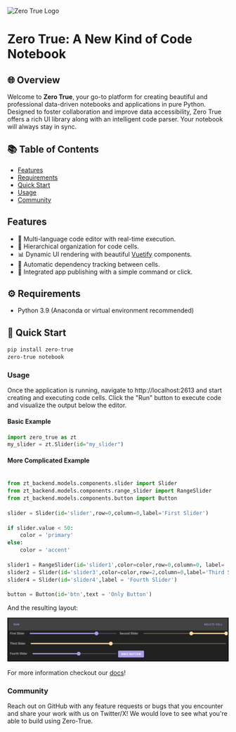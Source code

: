 ![Zero True Logo](zt_frontend/src/assets/logo.png)

# Zero True: A New Kind of Code Notebook



## 🌐 Overview

Welcome to **Zero True**, your go-to platform for creating beautiful and professional data-driven notebooks and applications in pure Python. Designed to foster collaboration and improve data accessibility, Zero True offers a rich UI library along with an intelligent code parser. Your notebook will always stay in sync.

## 📚 Table of Contents

- [Features](#-features)
- [Requirements](#-requirements)
- [Quick Start](#-quick-start)
- [Usage](#-usage)
- [Community](#-community)

## Features

- 📝 Multi-language code editor with real-time execution.
- 🌌 Hierarchical organization for code cells.
- 📊 Dynamic UI rendering with beautiful [Vuetify](https://vuetifyjs.com/en/) components.
- 🔄 Automatic dependency tracking between cells.
- 🚀 Integrated app publishing with a simple command or click.


## ⚙ Requirements

- Python 3.9 (Anaconda or virtual environment recommended)

## 🚀 Quick Start

```bash
pip install zero-true
zero-true notebook
```

### Usage 

Once the application is running, navigate to http://localhost:2613 and start creating and executing code cells. Click the "Run" button to execute code and visualize the output below the editor. 

#### Basic Example

```python
import zero_true as zt
my_slider = zt.Slider(id="my_slider")
```


#### More Complicated Example

```python

from zt_backend.models.components.slider import Slider 
from zt_backend.models.components.range_slider import RangeSlider
from zt_backend.models.components.button import Button 

slider = Slider(id='slider',row=0,column=0,label='First Slider')

if slider.value < 50:
    color = 'primary'
else:
    color = 'accent'
    
slider1 = RangeSlider(id='slider1',color=color,row=0,column=0, label= 'Second Slider')
slider2 = Slider(id='slider3',color=color,row=2,column=0,label='Third Slider')
slider4 = Slider(id='slider4',label = 'Fourth Slider')

button = Button(id='btn',text = 'Only Button')

```

And the resulting layout:

![More Complicated Example](/docs/assets/example_layout.png)


For more information checkout our [docs](https://docs.zero-true.com/)!


### Community

Reach out on GitHub with any feature requests or bugs that you encounter and share your work with us on Twitter/X! We would love to see what you're able to build using Zero-True. 